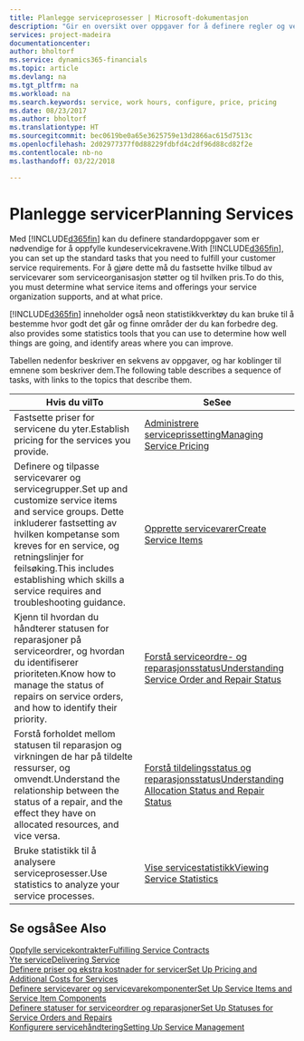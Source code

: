 ```yaml
---
title: Planlegge serviceprosesser | Microsoft-dokumentasjon
description: "Gir en oversikt over oppgaver for å definere regler og verdier som definerer serviceprinsipper og -prosesser."
services: project-madeira
documentationcenter: 
author: bholtorf
ms.service: dynamics365-financials
ms.topic: article
ms.devlang: na
ms.tgt_pltfrm: na
ms.workload: na
ms.search.keywords: service, work hours, configure, price, pricing
ms.date: 08/23/2017
ms.author: bholtorf
ms.translationtype: HT
ms.sourcegitcommit: bec0619be0a65e3625759e13d2866ac615d7513c
ms.openlocfilehash: 2d02977377f0d88229fdbfd4c2df96d88cd82f2e
ms.contentlocale: nb-no
ms.lasthandoff: 03/22/2018

---
```

# <a name="planning-services"></a><span data-ttu-id="22195-103">Planlegge servicer</span><span class="sxs-lookup"><span data-stu-id="22195-103">Planning Services</span></span>
<span data-ttu-id="22195-104">Med [!INCLUDE[d365fin](includes/d365fin_md.md)] kan du definere standardoppgaver som er nødvendige for å oppfylle kundeservicekravene.</span><span class="sxs-lookup"><span data-stu-id="22195-104">With [!INCLUDE[d365fin](includes/d365fin_md.md)], you can set up the standard tasks that you need to fulfill your customer service requirements.</span></span> <span data-ttu-id="22195-105">For å gjøre dette må du fastsette hvilke tilbud av servicevarer som serviceorganisasjon støtter og til hvilken pris.</span><span class="sxs-lookup"><span data-stu-id="22195-105">To do this, you must determine what service items and offerings your service organization supports, and at what price.</span></span>   

[!INCLUDE[d365fin](includes/d365fin_md.md)]<span data-ttu-id="22195-106"> inneholder også neon statistikkverktøy du kan bruke til å bestemme hvor godt det går og finne områder der du kan forbedre deg.</span><span class="sxs-lookup"><span data-stu-id="22195-106"> also provides some statistics tools that you can use to determine how well things are going, and identify areas where you can improve.</span></span>
  
<span data-ttu-id="22195-107">Tabellen nedenfor beskriver en sekvens av oppgaver, og har koblinger til emnene som beskriver dem.</span><span class="sxs-lookup"><span data-stu-id="22195-107">The following table describes a sequence of tasks, with links to the topics that describe them.</span></span>   
  
|<span data-ttu-id="22195-108">**Hvis du vil**</span><span class="sxs-lookup"><span data-stu-id="22195-108">**To**</span></span>|<span data-ttu-id="22195-109">**Se**</span><span class="sxs-lookup"><span data-stu-id="22195-109">**See**</span></span>|  
|------------|-------------|  
|<span data-ttu-id="22195-110">Fastsette priser for servicene du yter.</span><span class="sxs-lookup"><span data-stu-id="22195-110">Establish pricing for the services you provide.</span></span>|[<span data-ttu-id="22195-111">Administrere serviceprissetting</span><span class="sxs-lookup"><span data-stu-id="22195-111">Managing Service Pricing</span></span>](service-service-price-management.md)|
|<span data-ttu-id="22195-112">Definere og tilpasse servicevarer og servicegrupper.</span><span class="sxs-lookup"><span data-stu-id="22195-112">Set up and customize service items and service groups.</span></span> <span data-ttu-id="22195-113">Dette inkluderer fastsetting av hvilken kompetanse som kreves for en service, og retningslinjer for feilsøking.</span><span class="sxs-lookup"><span data-stu-id="22195-113">This includes establishing which skills a service requires and troubleshooting guidance.</span></span>| [<span data-ttu-id="22195-114">Opprette servicevarer</span><span class="sxs-lookup"><span data-stu-id="22195-114">Create Service Items</span></span>](service-how-to-create-service-items.md)|  
|<span data-ttu-id="22195-115">Kjenn til hvordan du håndterer statusen for reparasjoner på serviceordrer, og hvordan du identifiserer prioriteten.</span><span class="sxs-lookup"><span data-stu-id="22195-115">Know how to manage the status of repairs on service orders, and how to identify their priority.</span></span>|[<span data-ttu-id="22195-116">Forstå serviceordre- og reparasjonsstatus</span><span class="sxs-lookup"><span data-stu-id="22195-116">Understanding Service Order and Repair Status</span></span>](service-service-order-status-and-repair-status.md)|  
|<span data-ttu-id="22195-117">Forstå forholdet mellom statusen til reparasjon og virkningen de har på tildelte ressurser, og omvendt.</span><span class="sxs-lookup"><span data-stu-id="22195-117">Understand the relationship between the status of a repair, and the effect they have on allocated resources, and vice versa.</span></span>|[<span data-ttu-id="22195-118">Forstå tildelingsstatus og reparasjonsstatus</span><span class="sxs-lookup"><span data-stu-id="22195-118">Understanding Allocation Status and Repair Status</span></span>](service-allocation-status-and-repair-status.md)|  
|<span data-ttu-id="22195-119">Bruke statistikk til å analysere serviceprosesser.</span><span class="sxs-lookup"><span data-stu-id="22195-119">Use statistics to analyze your service processes.</span></span> | [<span data-ttu-id="22195-120">Vise servicestatistikk</span><span class="sxs-lookup"><span data-stu-id="22195-120">Viewing Service Statistics</span></span>](service-service-statistics.md) |

## <a name="see-also"></a><span data-ttu-id="22195-121">Se også</span><span class="sxs-lookup"><span data-stu-id="22195-121">See Also</span></span>
[<span data-ttu-id="22195-122">Oppfylle servicekontrakter</span><span class="sxs-lookup"><span data-stu-id="22195-122">Fulfilling Service Contracts</span></span>](service-fulfill-service-contracts.md)  
[<span data-ttu-id="22195-123">Yte service</span><span class="sxs-lookup"><span data-stu-id="22195-123">Delivering Service</span></span>](service-deliver-service.md)  
[<span data-ttu-id="22195-124">Definere priser og ekstra kostnader for servicer</span><span class="sxs-lookup"><span data-stu-id="22195-124">Set Up Pricing and Additional Costs for Services</span></span>](service-how-setup-service-costs-pricing.md)  
[<span data-ttu-id="22195-125">Definere servicevarer og servicevarekomponenter</span><span class="sxs-lookup"><span data-stu-id="22195-125">Set Up Service Items and Service Item Components</span></span>](service-how-setup-service-items.md)  
[<span data-ttu-id="22195-126">Definere statuser for serviceordrer og reparasjoner</span><span class="sxs-lookup"><span data-stu-id="22195-126">Set Up Statuses for Service Orders and Repairs</span></span>](service-order-repair-status.md)  
[<span data-ttu-id="22195-127">Konfigurere servicehåndtering</span><span class="sxs-lookup"><span data-stu-id="22195-127">Setting Up Service Management</span></span>](service-setup-service.md)  

